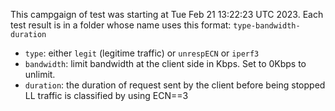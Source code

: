 This campgaign of test was starting at Tue Feb 21 13:22:23 UTC 2023.
Each test result is in a folder whose name uses this format: `type-bandwidth-duration`
- `type`: either `legit` (legitime traffic) or `unrespECN` or `iperf3`
- `bandwidth`: limit bandwidth at the client side in Kbps. Set to 0Kbps to unlimit.
- `duration`: the duration of request sent by the client before being stopped
LL traffic is classified by using ECN==3
